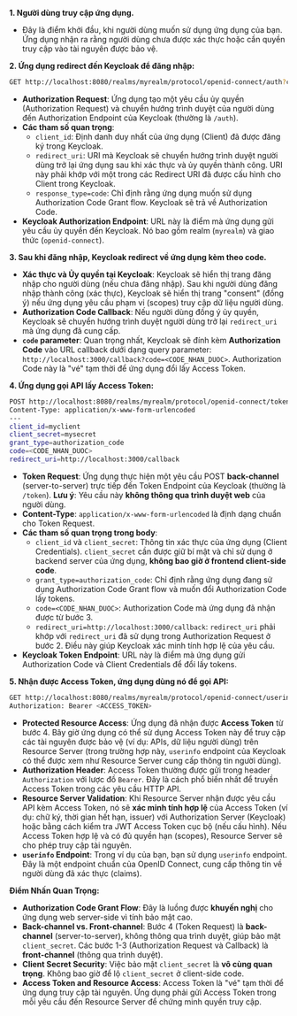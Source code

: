 **1. Người dùng truy cập ứng dụng.**

*   Đây là điểm khởi đầu, khi người dùng muốn sử dụng ứng dụng của bạn. Ứng dụng nhận ra rằng người dùng chưa được xác thực hoặc cần quyền truy cập vào tài nguyên được bảo vệ.

**2. Ứng dụng redirect đến Keycloak để đăng nhập:**

```bash
GET http://localhost:8080/realms/myrealm/protocol/openid-connect/auth?client_id=myclient&redirect_uri=http://localhost:3000/callback&response_type=code
```

*   **Authorization Request**: Ứng dụng tạo một yêu cầu ủy quyền (Authorization Request) và chuyển hướng trình duyệt của người dùng đến Authorization Endpoint của Keycloak (thường là `/auth`).
*   **Các tham số quan trọng**:
    *   `client_id`:  Định danh duy nhất của ứng dụng (Client) đã được đăng ký trong Keycloak.
    *   `redirect_uri`: URI mà Keycloak sẽ chuyển hướng trình duyệt người dùng trở lại ứng dụng sau khi xác thực và ủy quyền thành công. URI này phải khớp với một trong các Redirect URI đã được cấu hình cho Client trong Keycloak.
    *   `response_type=code`:  Chỉ định rằng ứng dụng muốn sử dụng Authorization Code Grant flow. Keycloak sẽ trả về Authorization Code.
*   **Keycloak Authorization Endpoint**:  URL này là điểm mà ứng dụng gửi yêu cầu ủy quyền đến Keycloak. Nó bao gồm realm (`myrealm`) và giao thức (`openid-connect`).

**3. Sau khi đăng nhập, Keycloak redirect về ứng dụng kèm theo code.**

*   **Xác thực và Ủy quyền tại Keycloak**:  Keycloak sẽ hiển thị trang đăng nhập cho người dùng (nếu chưa đăng nhập). Sau khi người dùng đăng nhập thành công (xác thực), Keycloak sẽ hiển thị trang "consent" (đồng ý) nếu ứng dụng yêu cầu phạm vi (scopes) truy cập dữ liệu người dùng.
*   **Authorization Code Callback**: Nếu người dùng đồng ý ủy quyền, Keycloak sẽ chuyển hướng trình duyệt người dùng trở lại `redirect_uri` mà ứng dụng đã cung cấp.
*   **`code` parameter**:  Quan trọng nhất, Keycloak sẽ đính kèm **Authorization Code** vào URL callback dưới dạng query parameter: `http://localhost:3000/callback?code=<CODE_NHAN_DUOC>`.  Authorization Code này là "vé" tạm thời để ứng dụng đổi lấy Access Token.

**4. Ứng dụng gọi API lấy Access Token:**

```sh
POST http://localhost:8080/realms/myrealm/protocol/openid-connect/token
Content-Type: application/x-www-form-urlencoded
---
client_id=myclient
client_secret=mysecret
grant_type=authorization_code
code=<CODE_NHAN_DUOC>
redirect_uri=http://localhost:3000/callback
```

*   **Token Request**: Ứng dụng thực hiện một yêu cầu POST **back-channel** (server-to-server) trực tiếp đến Token Endpoint của Keycloak (thường là `/token`). **Lưu ý**:  Yêu cầu này **không thông qua trình duyệt web** của người dùng.
*   **Content-Type**: `application/x-www-form-urlencoded` là định dạng chuẩn cho Token Request.
*   **Các tham số quan trọng trong body**:
    *   `client_id` và `client_secret`:  Thông tin xác thực của ứng dụng (Client Credentials). `client_secret` cần được giữ bí mật và chỉ sử dụng ở backend server của ứng dụng, **không bao giờ ở frontend client-side code**.
    *   `grant_type=authorization_code`:  Chỉ định rằng ứng dụng đang sử dụng Authorization Code Grant flow và muốn đổi Authorization Code lấy tokens.
    *   `code=<CODE_NHAN_DUOC>`:  Authorization Code mà ứng dụng đã nhận được từ bước 3.
    *   `redirect_uri=http://localhost:3000/callback`:  `redirect_uri` phải khớp với `redirect_uri` đã sử dụng trong Authorization Request ở bước 2. Điều này giúp Keycloak xác minh tính hợp lệ của yêu cầu.
*   **Keycloak Token Endpoint**: URL này là điểm mà ứng dụng gửi Authorization Code và Client Credentials để đổi lấy tokens.

**5. Nhận được Access Token, ứng dụng dùng nó để gọi API:**

```sh
GET http://localhost:8080/realms/myrealm/protocol/openid-connect/userinfo
Authorization: Bearer <ACCESS_TOKEN>
```

*   **Protected Resource Access**: Ứng dụng đã nhận được **Access Token** từ bước 4. Bây giờ ứng dụng có thể sử dụng Access Token này để truy cập các tài nguyên được bảo vệ (ví dụ: APIs, dữ liệu người dùng) trên Resource Server (trong trường hợp này, `userinfo` endpoint của Keycloak có thể được xem như Resource Server cung cấp thông tin người dùng).
*   **Authorization Header**:  Access Token thường được gửi trong header `Authorization` với lược đồ `Bearer`.  Đây là cách phổ biến nhất để truyền Access Token trong các yêu cầu HTTP API.
*   **Resource Server Validation**: Khi Resource Server nhận được yêu cầu API kèm Access Token, nó sẽ **xác minh tính hợp lệ** của Access Token (ví dụ: chữ ký, thời gian hết hạn, issuer) với Authorization Server (Keycloak) hoặc bằng cách kiểm tra JWT Access Token cục bộ (nếu cấu hình). Nếu Access Token hợp lệ và có đủ quyền hạn (scopes), Resource Server sẽ cho phép truy cập tài nguyên.
*   **`userinfo` Endpoint**: Trong ví dụ của bạn, bạn sử dụng `userinfo` endpoint. Đây là một endpoint chuẩn của OpenID Connect, cung cấp thông tin về người dùng đã xác thực (claims).

**Điểm Nhấn Quan Trọng:**

*   **Authorization Code Grant Flow**:  Đây là luồng được **khuyến nghị** cho ứng dụng web server-side vì tính bảo mật cao.
*   **Back-channel vs. Front-channel**:  Bước 4 (Token Request) là **back-channel** (server-to-server), không thông qua trình duyệt, giúp bảo mật `client_secret`. Các bước 1-3 (Authorization Request và Callback) là **front-channel** (thông qua trình duyệt).
*   **Client Secret Security**:  Việc bảo mật `client_secret` là **vô cùng quan trọng**. Không bao giờ để lộ `client_secret` ở client-side code.
*   **Access Token and Resource Access**: Access Token là "vé" tạm thời để ứng dụng truy cập tài nguyên. Ứng dụng phải gửi Access Token trong mỗi yêu cầu đến Resource Server để chứng minh quyền truy cập.

